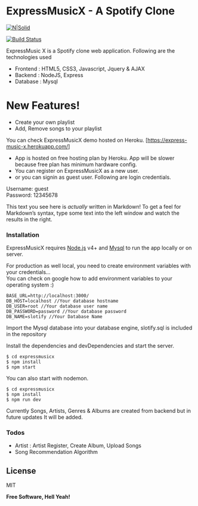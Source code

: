 <h1 class="code-line" data-line-start=0 data-line-end=1 ><a id="ExpressMusicX__A_Spotify_Clone_0"></a>ExpressMusicX - A Spotify Clone</h1>
<p class="has-line-data" data-line-start="2" data-line-end="3"><a href="https://nodesource.com/products/nsolid"><img src="https://cldup.com/dTxpPi9lDf.thumb.png" alt="N|Solid"></a></p>
<p class="has-line-data" data-line-start="4" data-line-end="5"><a href="https://travis-ci.org/joemccann/dillinger"><img src="https://travis-ci.org/joemccann/dillinger.svg?branch=master" alt="Build Status"></a></p>
<p class="has-line-data" data-line-start="6" data-line-end="7">ExpressMusic X is a Spotify clone web application. Following are the technologies used</p>
<ul>
<li class="has-line-data" data-line-start="8" data-line-end="9">Frontend : HTML5, CSS3, Javascript, Jquery &amp; AJAX</li>
<li class="has-line-data" data-line-start="9" data-line-end="10">Backend : NodeJS, Express</li>
<li class="has-line-data" data-line-start="10" data-line-end="12">Database : Mysql</li>
</ul>
<h1 class="code-line" data-line-start=12 data-line-end=13 ><a id="New_Features_12"></a>New Features!</h1>
<ul>
<li class="has-line-data" data-line-start="14" data-line-end="15">Create your own playlist</li>
<li class="has-line-data" data-line-start="15" data-line-end="16">Add, Remove songs to your playlist</li>
</ul>
<p class="has-line-data" data-line-start="19" data-line-end="20">You can check ExpressMusicX demo hosted on Heroku. [<a href="https://express-music-x.herokuapp.com/">https://express-music-x.herokuapp.com/</a>]</p>
<ul>
<li class="has-line-data" data-line-start="20" data-line-end="21">App is hosted on free hosting plan by Heroku. App will be slower because free plan has minimum hardware config.</li>
<li class="has-line-data" data-line-start="21" data-line-end="22">You can register on ExpressMusicX as a new user.</li>
<li class="has-line-data" data-line-start="22" data-line-end="24">or you can signin as guest user. Following are login credentials.</li>
</ul>
<p class="has-line-data" data-line-start="24" data-line-end="26">Username: guest<br>
Password: 12345678</p>
<p class="has-line-data" data-line-start="27" data-line-end="28">This text you see here is <em>actually</em> written in Markdown! To get a feel for Markdown’s syntax, type some text into the left window and watch the results in the right.</p>
<h3 class="code-line" data-line-start=29 data-line-end=30 ><a id="Installation_29"></a>Installation</h3>
<p class="has-line-data" data-line-start="31" data-line-end="32">ExpressMusicX requires <a href="https://nodejs.org/">Node.js</a> v4+ and <a href="https://www.mysql.com/">Mysql</a> to run the app locally or on server.</p>
<p class="has-line-data" data-line-start="33" data-line-end="35">For production as well local, you need to create environment variables with your credentials…<br>
You can check on google how to add environment variables to your operating system :)</p>
<pre><code class="has-line-data" data-line-start="36" data-line-end="42" class="language-sh">BASE_URL=http://localhost:<span class="hljs-number">3000</span>/
DB_HOST=localhost //Your database hostname
DB_USER=root //Your database user name
DB_PASSWORD=password //Your database password
DB_NAME=slotify //Your Database Name
</code></pre>
<p class="has-line-data" data-line-start="43" data-line-end="44">Import the Mysql database into your database engine, slotify.sql is included in the repository</p>
<p class="has-line-data" data-line-start="45" data-line-end="46">Install the dependencies and devDependencies and start the server.</p>
<pre><code class="has-line-data" data-line-start="47" data-line-end="51" class="language-sh">$ <span class="hljs-built_in">cd</span> expressmusicx
$ npm install
$ npm start
</code></pre>
<p class="has-line-data" data-line-start="52" data-line-end="53">You can also start with nodemon.</p>
<pre><code class="has-line-data" data-line-start="54" data-line-end="58" class="language-sh">$ <span class="hljs-built_in">cd</span> expressmusicx
$ npm install
$ npm run dev
</code></pre>
<p class="has-line-data" data-line-start="59" data-line-end="60">Currently Songs, Artists, Genres &amp; Albums are created from backend but in future updates It will be added.</p>
<h3 class="code-line" data-line-start=60 data-line-end=61 ><a id="Todos_60"></a>Todos</h3>
<ul>
<li class="has-line-data" data-line-start="62" data-line-end="63">Artist : Artist Register, Create Album, Upload Songs</li>
<li class="has-line-data" data-line-start="63" data-line-end="65">Song Recommendation Algorithm</li>
</ul>
<h2 class="code-line" data-line-start=65 data-line-end=67 ><a id="License_65"></a>License</h2>
<p class="has-line-data" data-line-start="68" data-line-end="69">MIT</p>
<p class="has-line-data" data-line-start="71" data-line-end="72"><strong>Free Software, Hell Yeah!</strong></p>
